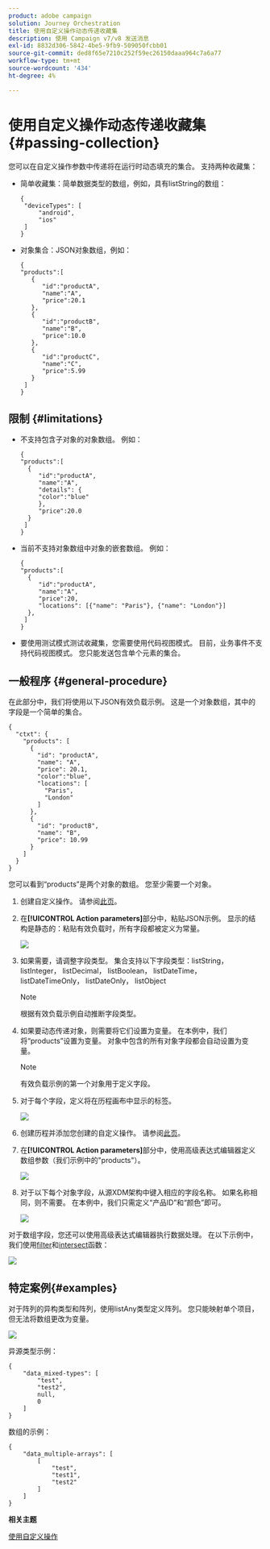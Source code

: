 ```yaml
---
product: adobe campaign
solution: Journey Orchestration
title: 使用自定义操作动态传递收藏集
description: 使用 Campaign v7/v8 发送消息
exl-id: 8832d306-5842-4be5-9fb9-509050fcbb01
source-git-commit: ded8f65e7210c252f59ec26150daaa964c7a6a77
workflow-type: tm+mt
source-wordcount: '434'
ht-degree: 4%

---
```



# 使用自定义操作动态传递收藏集{#passing-collection}

您可以在自定义操作参数中传递将在运行时动态填充的集合。 支持两种收藏集：

* 简单收藏集：简单数据类型的数组，例如，具有listString的数组：

   ```
   {
    "deviceTypes": [
        "android",
        "ios"
    ]
   }
   ```

* 对象集合：JSON对象数组，例如：

   ```
   {
   "products":[
      {
         "id":"productA",
         "name":"A",
         "price":20.1
      },
      {
         "id":"productB",
         "name":"B",
         "price":10.0
      },
      {
         "id":"productC",
         "name":"C",
         "price":5.99
      }
    ]
   }
   ```

## 限制 {#limitations}

* 不支持包含子对象的对象数组。 例如：

   ```
   {
   "products":[
     {
        "id":"productA",
        "name":"A",
        "details": {
        "color":"blue"
        },
        "price":20.0
     }
    ]
   }
   ```

* 当前不支持对象数组中对象的嵌套数组。 例如：

   ```
   {
   "products":[
     {
        "id":"productA",
        "name":"A",
        "price":20,
        "locations": [{"name": "Paris"}, {"name": "London"}]
     },
    ]
   }
   ```
* 要使用测试模式测试收藏集，您需要使用代码视图模式。 目前，业务事件不支持代码视图模式。 您只能发送包含单个元素的集合。

## 一般程序 {#general-procedure}

在此部分中，我们将使用以下JSON有效负载示例。 这是一个对象数组，其中的字段是一个简单的集合。

```
{
  "ctxt": {
    "products": [
      {
        "id": "productA",
        "name": "A",
        "price": 20.1,
        "color":"blue",
        "locations": [
          "Paris",
          "London"
        ]
      },
      {
        "id": "productB",
        "name": "B",
        "price": 10.99
      }
    ]
  }
}
```

您可以看到“products”是两个对象的数组。 您至少需要一个对象。

1. 创建自定义操作。 请参阅[此页](../action/about-custom-action-configuration.md)。

1. 在&#x200B;**[!UICONTROL Action parameters]**&#x200B;部分中，粘贴JSON示例。 显示的结构是静态的：粘贴有效负载时，所有字段都被定义为常量。

   ![](../assets/uc-collection-1.png)

1. 如果需要，请调整字段类型。 集合支持以下字段类型：listString， listInteger， listDecimal， listBoolean， listDateTime， listDateTimeOnly， listDateOnly， listObject

   >[!NOTE]
   >
   >根据有效负载示例自动推断字段类型。

1. 如果要动态传递对象，则需要将它们设置为变量。 在本例中，我们将“products”设置为变量。 对象中包含的所有对象字段都会自动设置为变量。

   >[!NOTE]
   >
   >有效负载示例的第一个对象用于定义字段。

1. 对于每个字段，定义将在历程画布中显示的标签。

   ![](../assets/uc-collection-2.png)

1. 创建历程并添加您创建的自定义操作。 请参阅[此页](../building-journeys/using-custom-actions.md)。

1. 在&#x200B;**[!UICONTROL Action parameters]**&#x200B;部分中，使用高级表达式编辑器定义数组参数（我们示例中的&quot;products&quot;）。

   ![](../assets/uc-collection-3.png)

1. 对于以下每个对象字段，从源XDM架构中键入相应的字段名称。 如果名称相同，则不需要。 在本例中，我们只需定义“产品ID”和“颜色”即可。

   ![](../assets/uc-collection-4.png)

对于数组字段，您还可以使用高级表达式编辑器执行数据处理。 在以下示例中，我们使用[filter](../functions/functionfilter.md)和[intersect](../functions/functionintersect.md)函数：

![](../assets/uc-collection-5.png)

## 特定案例{#examples}

对于阵列的异构类型和阵列，使用listAny类型定义阵列。 您只能映射单个项目，但无法将数组更改为变量。

![](../assets/uc-collection-heterogeneous.png)

异源类型示例：

```
{
    "data_mixed-types": [
        "test",
        "test2",
        null,
        0
    ]
}
```

数组的示例：

```
{
    "data_multiple-arrays": [
        [
            "test",
            "test1",
            "test2"
        ]
    ]
}
```

**相关主题**

[使用自定义操作](../building-journeys/using-custom-actions.md)
